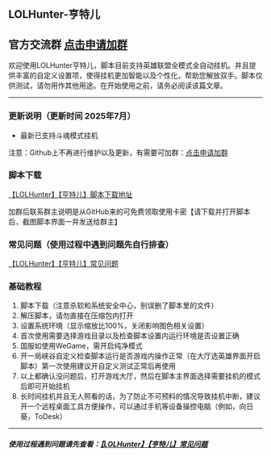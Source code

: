 ## LOLHunter-亨特儿

## 官方交流群 [点击申请加群](https://qun.qq.com/universal-share/share?ac=1&authKey=YuXzsP0yEFYMgVc3cdD15fNWvEH5fuD9uum4b9IhXuF0JY5eJdMl7QgXS%2BEHrx%2BE&busi_data=eyJncm91cENvZGUiOiI4NzQzMTExNDUiLCJ0b2tlbiI6Ijl5REZMWEVrQXZWOHNMUmE4YUc4cU5RS1JjbVE3TUs2Tk9ldmtEWnBVZTNvbDVVTTVzWStzb3RZWUtIbzdkSnIiLCJ1aW4iOiIyOTY4MjkwOSJ9&data=y67v92jgny1DHv6ZrDAwluPgG5H5VckcV4FwNslDZMKQlrVXDR1bkcfCh4DvFetPy1x77sZDH0n4mR81cBYvTw&svctype=4&tempid=h5_group_info)

欢迎使用LOLHunter亨特儿，脚本目前支持英雄联盟全模式全自动挂机。并且提供丰富的自定义设置项，使得挂机更加智能以及个性化，帮助您解放双手。脚本仅供测试，请勿用作其他用途。在开始使用之前，请务必阅读该篇文章。
___
### 更新说明（更新时间 2025年7月）
- 最新已支持斗魂模式挂机

注意：Github上不再进行维护以及更新，有需要可加群：[点击申请加群](https://qun.qq.com/universal-share/share?ac=1&authKey=YuXzsP0yEFYMgVc3cdD15fNWvEH5fuD9uum4b9IhXuF0JY5eJdMl7QgXS%2BEHrx%2BE&busi_data=eyJncm91cENvZGUiOiI4NzQzMTExNDUiLCJ0b2tlbiI6Ijl5REZMWEVrQXZWOHNMUmE4YUc4cU5RS1JjbVE3TUs2Tk9ldmtEWnBVZTNvbDVVTTVzWStzb3RZWUtIbzdkSnIiLCJ1aW4iOiIyOTY4MjkwOSJ9&data=y67v92jgny1DHv6ZrDAwluPgG5H5VckcV4FwNslDZMKQlrVXDR1bkcfCh4DvFetPy1x77sZDH0n4mR81cBYvTw&svctype=4&tempid=h5_group_info)

### 脚本下载
[【LOLHunter】【亨特儿】脚本下载地址](https://lolhunter.atomgit.net/docs/private/download/)

加群后联系群主说明是从GitHub来的可免费领取使用卡密【请下载并打开脚本后，截图脚本界面一并发送给群主】

### 常见问题（使用过程中遇到问题先自行排查）
[【LOLHunter】【亨特儿】常见问题](https://lolhunter.atomgit.net/docs/docs/guide-client/q-a-client/)

### 基础教程
1. 脚本下载（注意杀软和系统安全中心，别误删了脚本里的文件）
2. 解压脚本，请勿直接在压缩包内打开
3. 设置系统环境（显示缩放比100%，关闭影响图色相关设置）
4. 首次使用需要选择游戏目录以及检查脚本设置内运行环境是否设置正确
5. 国服如使用WeGame，需开启纯净模式
6. 开一局峡谷自定义检查脚本运行是否游戏内操作正常（在大厅选英雄界面开启脚本）第一次使用建议开自定义测试正常后再使用
7. 以上都确认没问题后，打开游戏大厅，然后在脚本主界面选择需要挂机的模式后即可开始挂机
8. 长时间挂机并且无人照看的话，为了防止不可预料的情况导致挂机中断，建议开一个远程桌面工具方便操作，可以通过手机等设备操控电脑（例如，向日葵，ToDesk）
___
##### 使用过程遇到问题请先查看：[【LOLHunter】【亨特儿】常见问题](https://lolhunter.atomgit.net/docs/docs/guide-client/q-a-client/)
